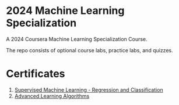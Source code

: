 # 2024 Machine Learning Specialization

A 2024 Coursera Machine Learning Specialization Course. 

The repo consists of optional course labs, practice labs, and quizzes.

# Certificates

1. [Supervised Machine Learning - Regression and Classification](https://github.com/sachs7/Coursera-Machine-Learning-Specialization/blob/main/Certifications/Coursera%2047NZYWMEABIO.pdf)
2. [Advanced Learning Algorithms](https://github.com/sachs7/Coursera-Machine-Learning-Specialization/blob/main/Certifications/Coursera%200KB97CMANNON.pdf)
